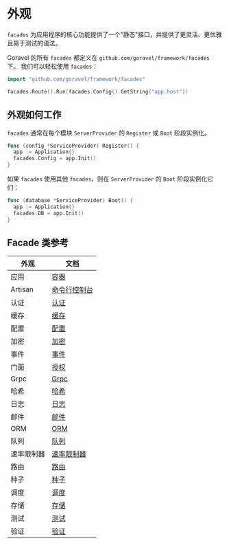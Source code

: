 # 外观

`facades` 为应用程序的核心功能提供了一个"静态"接口，并提供了更灵活、更优雅且易于测试的语法。

Goravel 的所有 `facades` 都定义在 `github.com/goravel/framework/facades` 下。 我们可以轻松使用 `facades`：

```go
import "github.com/goravel/framework/facades"

facades.Route().Run(facades.Config().GetString("app.host"))
```

## 外观如何工作

`facades` 通常在每个模块 `ServerProvider` 的 `Register` 或 `Boot` 阶段实例化。

```go
func (config *ServiceProvider) Register() {
  app := Application{}
  facades.Config = app.Init()
}
```

如果 `facades` 使用其他 `facades`，则在 `ServerProvider` 的 `Boot` 阶段实例化它们：

```go
func (database *ServiceProvider) Boot() {
  app := Application{}
  facades.DB = app.Init()
}
```

## Facade 类参考

| 外观      | 文档                                |
| ------- | --------------------------------- |
| 应用      | [容器](../foundation/container)     |
| Artisan | [命令行控制台](../advanced/artisan)     |
| 认证      | [认证](../security/authentication)  |
| 缓存      | [缓存](../advanced/cache)           |
| 配置      | [配置](../quickstart/configuration) |
| 加密      | [加密](../security/encryption)      |
| 事件      | [事件](../advanced/events)          |
| 门面      | [授权](../security/authorization)   |
| Grpc    | [Grpc](../basic/grpc)             |
| 哈希      | [哈希](../security/hashing)         |
| 日志      | [日志](../basic/logging)            |
| 邮件      | [邮件](../advanced/mail)            |
| ORM     | [ORM](../orm/quickstart)          |
| 队列      | [队列](../advanced/queues)          |
| 速率限制器   | [速率限制器](../basic/routing)         |
| 路由      | [路由](../basic/routing)            |
| 种子      | [种子](../orm/seeding)              |
| 调度      | [调度](../advanced/schedule)        |
| 存储      | [存储](../advanced/schedule)        |
| 测试      | [测试](../testing/quickstart)       |
| 验证      | [验证](../advanced/schedule)        |
